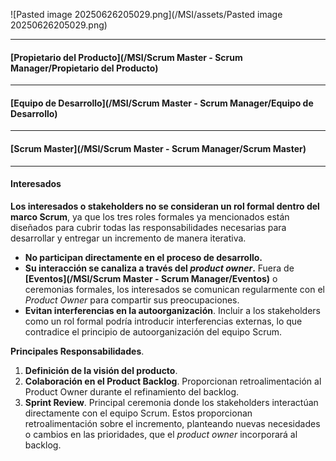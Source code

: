 ![Pasted image 20250626205029.png](/MSI/assets/Pasted image 20250626205029.png)
****
#### **[Propietario del Producto](/MSI/Scrum Master - Scrum Manager/Propietario del Producto)**
****
#### **[Equipo de Desarrollo](/MSI/Scrum Master - Scrum Manager/Equipo de Desarrollo)**
****
#### **[Scrum Master](/MSI/Scrum Master - Scrum Manager/Scrum Master)**
****
#### **Interesados**
**Los interesados o stakeholders no se consideran un rol formal dentro del marco Scrum**, ya que los tres roles formales ya mencionados están diseñados para cubrir todas las responsabilidades necesarias para desarrollar y entregar un incremento de manera iterativa. 

- **No participan directamente en el proceso de desarrollo.**
- **Su interacción se canaliza a través del *product owner*.** Fuera de **[Eventos](/MSI/Scrum Master - Scrum Manager/Eventos)** o ceremonias formales, los interesados se comunican regularmente con el *Product Owner* para compartir sus preocupaciones.
- **Evitan interferencias en la autoorganización**. Incluir a los stakeholders como un rol formal podría introducir interferencias externas, lo que contradice el principio de autoorganización del equipo Scrum.

**Principales Responsabilidades**. 

1. **Definición de la visión del producto**.
2. **Colaboración en el Product Backlog**. Proporcionan retroalimentación al Product Owner durante el refinamiento del backlog.
3. **Sprint Review**. Principal ceremonia donde los stakeholders interactúan directamente con el equipo Scrum. Estos proporcionan retroalimentación sobre el incremento, planteando nuevas necesidades o cambios en las prioridades, que el *product owner* incorporará al backlog.

